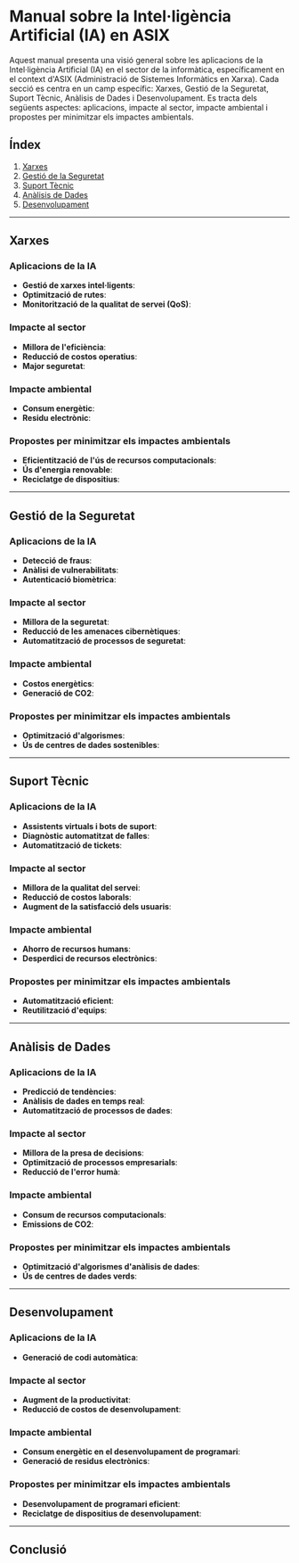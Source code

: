 # Manual sobre la Intel·ligència Artificial (IA) en ASIX

Aquest manual presenta una visió general sobre les aplicacions de la Intel·ligència Artificial (IA) en el sector de la informàtica, específicament en el context d'ASIX (Administració de Sistemes Informàtics en Xarxa). Cada secció es centra en un camp específic: Xarxes, Gestió de la Seguretat, Suport Tècnic, Anàlisis de Dades i Desenvolupament. Es tracta dels següents aspectes: aplicacions, impacte al sector, impacte ambiental i propostes per minimitzar els impactes ambientals.

## Índex

1. [Xarxes](#xarxes)
2. [Gestió de la Seguretat](#gestió-de-la-seguretat)
3. [Suport Tècnic](#suport-tècnic)
4. [Anàlisis de Dades](#anàlisis-de-dades)
5. [Desenvolupament](#desenvolupament)

---

## Xarxes

### Aplicacions de la IA

- **Gestió de xarxes intel·ligents**:
- **Optimització de rutes**:
- **Monitorització de la qualitat de servei (QoS)**:

### Impacte al sector

- **Millora de l'eficiència**:
- **Reducció de costos operatius**:
- **Major seguretat**:

### Impacte ambiental

- **Consum energètic**:
- **Residu electrònic**:

### Propostes per minimitzar els impactes ambientals

- **Eficientització de l'ús de recursos computacionals**:
- **Ús d'energia renovable**:
- **Reciclatge de dispositius**:

---

## Gestió de la Seguretat

### Aplicacions de la IA

- **Detecció de fraus**:
- **Anàlisi de vulnerabilitats**:
- **Autenticació biomètrica**:

### Impacte al sector

- **Millora de la seguretat**:
- **Reducció de les amenaces cibernètiques**:
- **Automatització de processos de seguretat**:

### Impacte ambiental

- **Costos energètics**:
- **Generació de CO2**:

### Propostes per minimitzar els impactes ambientals

- **Optimització d'algorismes**:
- **Ús de centres de dades sostenibles**:

---

## Suport Tècnic

### Aplicacions de la IA

- **Assistents virtuals i bots de suport**:
- **Diagnòstic automatitzat de falles**:
- **Automatització de tickets**:

### Impacte al sector

- **Millora de la qualitat del servei**:
- **Reducció de costos laborals**:
- **Augment de la satisfacció dels usuaris**:

### Impacte ambiental

- **Ahorro de recursos humans**:
- **Desperdici de recursos electrònics**:

### Propostes per minimitzar els impactes ambientals

- **Automatització eficient**:
- **Reutilització d'equips**:

---

## Anàlisis de Dades

### Aplicacions de la IA

- **Predicció de tendències**:
- **Anàlisis de dades en temps real**:
- **Automatització de processos de dades**:

### Impacte al sector

- **Millora de la presa de decisions**:
- **Optimització de processos empresarials**:
- **Reducció de l'error humà**:

### Impacte ambiental

- **Consum de recursos computacionals**:
- **Emissions de CO2**:

### Propostes per minimitzar els impactes ambientals

- **Optimització d'algorismes d'anàlisis de dades**:
- **Ús de centres de dades verds**:

---

## Desenvolupament

### Aplicacions de la IA

- **Generació de codi automàtica**:

### Impacte al sector

- **Augment de la productivitat**:
- **Reducció de costos de desenvolupament**:

### Impacte ambiental

- **Consum energètic en el desenvolupament de programari**:
- **Generació de residus electrònics**:

### Propostes per minimitzar els impactes ambientals

- **Desenvolupament de programari eficient**:
- **Reciclatge de dispositius de desenvolupament**:

---

## Conclusió
